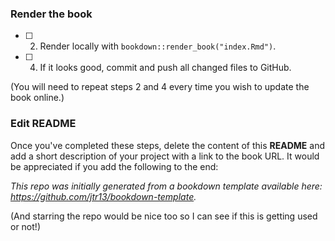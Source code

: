 

### Render the book


- [ ] 2. Render locally with `bookdown::render_book("index.Rmd")`.


- [ ] 4. If it looks good, commit and push all changed files to GitHub. 

(You will need to repeat steps 2 and 4 every time you wish to update the book online.)

### Edit README

Once you've completed these steps, delete the content of this **README** and add a short description of your project with a link to the book URL. It would be appreciated if you add the following to the end:

*This repo was initially generated from a bookdown template available here: https://github.com/jtr13/bookdown-template.*

(And starring the repo would be nice too so I can see if this is getting used or not!)

